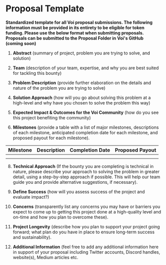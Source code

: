 # **Proposal Template**
**Standardized template for all Voi proposal submissions. The following information must be provided in its entirety to be eligible for token funding. Please use the below format when submitting proposals. Proposals can be submitted to the Proposal Folder in Voi's GitHub (coming soon)**



1. **Abstract** (summary of project, problem you are trying to solve, and solution)

2. **Team** (description of your team, expertise, and why you are best suited for tackling this bounty)

3. **Problem Description** (provide further elaboration on the details and nature of the problem you are trying to solve)

4. **Solution Approach** (how will you go about solving this problem at a high-level and why have you chosen to solve the problem this way)

5. **Expected Impact & Outcomes for the Voi Community** (how do you see this project benefiting the community)

6. **Milestones** (provide a table with a list of major milestones, descriptions of each milestone, anticipated completion date for each milestone, and proposed payout for each milestone).

| **Milestone** | **Description** | **Completion Date** | **Proposed Payout** |
| --------- | ----------- | --------------- | --------------- | 
|           |             |                 |                 | 
|           |             |                 |                 | 

8. **Technical Approach** (If the bounty you are completing is technical in nature, please describe your approach to solving the problem in greater detail, using a step-by-step approach if possible. This will help our team guide you and provide alternative suggestions, if necessary). 

9. **Define Success** (how will you assess success of the project and evaluate impact?)

10. **Concerns** (transparently list any concerns you may have or barriers you expect to come up to getting this project done at a high-quality level and on-time and how you plan to overcome these).

11. **Project Longevity** (describe how you plan to support your project going forward; what plan do you have in place to ensure long-term success and sustainability). 

12. **Additional Information** (feel free to add any additional information here in support of your proposal including Twitter accounts, Discord handles, website(s), Medium articles etc. 
